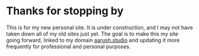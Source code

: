 # Thanks for stopping by 
This is for my new personal site. It is under construction, and I may not have taken down all of my old sites just yet. The goal is to make this my site going forward, linked to my domain [aarush.studio](aarush.studio) and updating it more frequently for professional and personal purposes. 